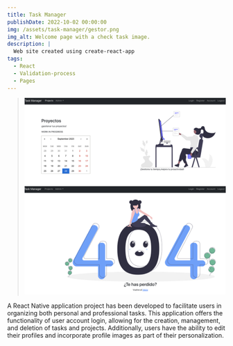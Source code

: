 ```yaml
---
title: Task Manager
publishDate: 2022-10-02 00:00:00
img: /assets/task-manager/gestor.png
img_alt: Welcome page with a check task image.
description: |
  Web site created using create-react-app
tags:
  - React
  - Validation-process
  - Pages
---
```


><img src="/public/assets/task-manager/projects.png">
><img src="/public/assets/task-manager/notfound.png">

A React Native application project has been developed to facilitate users in organizing both personal and professional tasks. 
This application offers the functionality of user account login, allowing for the creation, management, and deletion of tasks and projects. Additionally, users have the ability to edit their profiles and incorporate profile images as part of their personalization.
